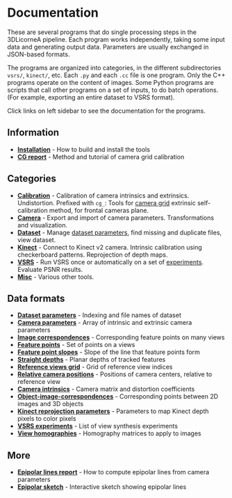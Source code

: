 # Documentation

These are several programs that do single processing steps in the 3DLicorneA pipeline. Each program works independently, taking some input data and generating output data. Parameters are usually exchanged in JSON-based formats.

The programs are organized into categories, in the different subdirectories `vsrs/`, `kinect/`, etc. Each `.py` and each `.cc` file is one program. Only the C++ programs operate on the content of images. Some Python programs are scripts that call other programs on a set of inputs, to do batch operations. (For example, exporting an entire dataset to VSRS format).

Click links on left sidebar to see the documentation for the programs.

## Information

- [**Installation**](installation.md) - How to build and install the tools
- [**CG report**](cg.pdf) - Method and tutorial of camera grid calibration

## Categories
- **[Calibration](#calibration)** -
Calibration of camera intrinsics and extrinsics. Undistortion. Prefixed with `cg_`: Tools for [camera grid](cg.pdf) extrinsic self-calibration method, for frontal cameras plane.
- **[Camera](#camera)** -
Export and import of camera parameters. Transformations and visualization.
- **[Dataset](#dataset)** -
Manage [dataset parameters](data/dataset.html), find missing and duplicate files, view dataset.
- **[Kinect](#kinect)** -
Connect to Kinect v2 camera. Intrinsic calibration using checkerboard patterns. Reprojection of depth maps.
- **[VSRS](#vsrs)** -
Run VSRS once or automatically on a set of [experiments](data/experiments.html). Evaluate PSNR results.
- **[Misc](#misc)** -
Various other tools.

## Data formats

- [**Dataset parameters**](data/dataset.html) - Indexing and file names of dataset
- [**Camera parameters**](data/cameras.html) - Array of intrinsic and extrinsic camera parameters
- [**Image correspondences**](data/image_correspondences.html) - Corresponding feature points on many views
- [**Feature points**](data/feature_points.html) - Set of points on a views
- [**Feature point slopes**](data/feature_slopes.html) - Slope of the line that feature points form
- [**Straight depths**](data/straight_depths.html) - Planar depths of tracked features
- [**Reference views grid**](data/references_grid.html) - Grid of reference view indices
- [**Relative camera positions**](data/relative_camera_positions.html) - Positions of camera centers, relative to reference view
- [**Camera intrinsics**](data/intrinsics.html) - Camera matrix and distortion coefficients
- [**Object-image-correspondences**](data/obj_img_cors.html) - Corresponding points between 2D images and 3D objects
- [**Kinect reprojection parameters**](data/reprojection.html) - Parameters to map Kinect depth pixels to color pixels
- [**VSRS experiments**](data/experiments.html) - List of view synthesis experiments
- [**View homographies**](data/view_homography.html) - Homography matrices to apply to images

## More
- [**Epipolar lines report**](epipolar.pdf) - How to compute epipolar lines from camera parameters
- [**Epipolar sketch**](epipolar_sketch/index.html) - Interactive sketch showing epipolar lines


